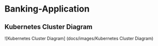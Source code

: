 # Banking-Application
## Kubernetes Cluster Diagram 
![Kubernetes Cluster Diagram] (docs/images/Kubernetes Cluster Diagram)
